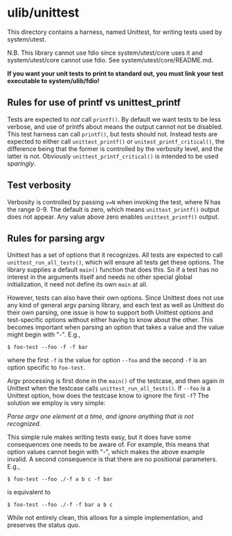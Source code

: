 # ulib/unittest

This directory contains a harness, named Unittest, for writing tests
used by system/utest.

N.B. This library cannot use fdio since system/utest/core uses it
and system/utest/core cannot use fdio. See system/utest/core/README.md.

**If you want your unit tests to print to standard out, you must link your
test executable to system/ulib/fdio!**

## Rules for use of printf vs unittest_printf

Tests are expected to *not* call `printf()`. By default we want tests
to be less verbose, and use of printfs about means the output cannot
not be disabled. This test harness can call `printf()`, but tests should not.
Instead tests are expected to either call `unittest_printf()` or
`unitest_printf_critical()`, the difference being that the former is
controlled by the verbosity level, and the latter is not.
Obviously `unittest_printf_critical()` is intended to be used *sparingly*.

## Test verbosity

Verbosity is controlled by passing `v=N` when invoking the test,
where N has the range 0-9. The default is zero, which means
`unittest_printf()` output does not appear. Any value above zero enables
`unittest_printf()` output.

## Rules for parsing argv

Unittest has a set of options that it recognizes.
All tests are expected to call `unittest_run_all_tests()`,
which will ensure all tests get these options.
The library supplies a default `main()` function that does this.
So if a test has no interest in the arguments itself and needs no
other special global initialization, it need not define its own `main` at all.

However, tests can also have their own options. Since Unittest does not
use any kind of general argv parsing library, and each test as well as
Unittest do their own parsing, one issue is how to support both Unittest
options and test-specific options without either having to know about the
other. This becomes important when parsing an option that takes a value and
the value might begin with "-". E.g.,

```
$ foo-test --foo -f -f bar
```

where the first `-f` is the value for option `--foo`
and the second `-f` is an option specific to `foo-test`.

Argv processing is first done in the `main()` of the testcase, and
then again in Unittest when the testcase calls `unittest_run_all_tests()`.
If `--foo` is a Unittest option, how does the testcase know to
ignore the first `-f`? The solution we employ is very simple:

*Parse argv one element at a time,*
*and ignore anything that is not recognized.*

This simple rule makes writing tests easy, but it does have some consequences
one needs to be aware of. For example, this means that option values cannot
begin with "-", which makes the above example invalid.
A second consequence is that there are no positional parameters.
E.g.,

```
$ foo-test --foo ./-f a b c -f bar
```
is equivalent to
```
$ foo-test --foo ./-f -f bar a b c
```

While not entirely clean, this allows for a simple implementation,
and preserves the status quo.

